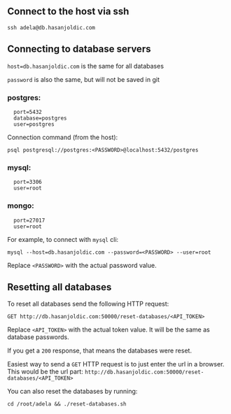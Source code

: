 ## Connect to the host via ssh

```
ssh adela@db.hasanjoldic.com
```

## Connecting to database servers

`host=db.hasanjoldic.com` is the same for all databases

`password` is also the same, but will not be saved in git

### postgres:

```
  port=5432
  database=postgres
  user=postgres
```

Connection command (from the host):

```
psql postgresql://postgres:<PASSWORD>@localhost:5432/postgres
```

### mysql:

```
  port=3306
  user=root
```

### mongo:

```
  port=27017
  user=root
```

For example, to connect with `mysql` cli:

```
mysql --host=db.hasanjoldic.com --password=<PASSWORD> --user=root
```

Replace `<PASSWORD>` with the actual password value.

## Resetting all databases

To reset all databases send the following HTTP request:

```
GET http://db.hasanjoldic.com:50000/reset-databases/<API_TOKEN>
```

Replace `<API_TOKEN>` with the actual token value. It will be the same as database passwords.

If you get a `200` response, that means the databases were reset.

Easiest way to send a `GET` HTTP request is to just enter the url in a browser.
This would be the url part: `http://db.hasanjoldic.com:50000/reset-databases/<API_TOKEN>`

You can also reset the databases by running:

```
cd /root/adela && ./reset-databases.sh
```

